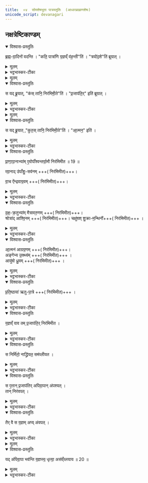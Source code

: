 ```yaml
---
title:  ०४  सोमशेषभूता पात्रस्तुतिः  (आध्वरब्राह्मणशेषः)
unicode_script: devanagari
---
```

## नक्षत्रेष्टिकाण्डम्‌
<details open><summary>विश्वास-प्रस्तुतिः</summary>

ब्र॒ह्म॒-वा॒दिनो॑ वदन्ति ।
"कति॒ पात्रा॑णि य॒ज्ञव्ँ व॑ह॒न्ती"ति॑ । "त्रयो॑द॒शे"ति॑ ब्रूयात् ।
</details>

<details><summary>मूलम्</summary>

ब्र॒ह्म॒-वा॒दिनो॑ वदन्ति ।
"कति॒ पात्रा॑णि य॒ज्ञव्ँ व॑ह॒न्ती"ति॑ । "त्रयो॑द॒शे"ति॑ ब्रूयात् ।
</details>

<details><summary>भट्टभास्कर-टीका</summary>

1 अथाध्वरब्राह्मणशेषः सोमार्षेयम् ॥ ब्रह्मवादिनो वदन्ति कति पात्रणीत्यादिरनुवाकः सोमार्षेयम् । कतीति संख्याप्रश्नः । कति पात्राणि यज्ञोपकरणानि यज्ञं वहन्ति निर्वर्तयन्ति ।
</details>


<details><summary>मूलम्</summary>

स यद्ब्रू॒यात् ।
कस्तानि॒ निर॑मिमी॒तेति॑ ।
</details>

<details open><summary>विश्वास-प्रस्तुतिः</summary>

स यद् ब्रू॒यात्, "क॑स् तानि॒ निर॑मिमी॒ते"ति॑ । "प्र॒जाप॑ति॒र्" इति॑ ब्रूयात् ।
</details>

<details><summary>मूलम्</summary>

स यद् ब्रू॒यात्, "क॑स् तानि॒ निर॑मिमी॒ते"ति॑ । "प्र॒जाप॑ति॒र्" इति॑ ब्रूयात् ।
</details>

<details><summary>भट्टभास्कर-टीका</summary>

स इति । स पर्यनुयोक्ता यदि ब्रूयात् यदि पुनरपि पृच्छेत् इति ।

क इति कर्तृप्रश्नः ।
</details>


<details><summary>मूलम्</summary>

स यद्ब्रू॒यात् ।
कुत॒स्तानि॒ निर॑मिमी॒तेति॑ ।
</details>

<details open><summary>विश्वास-प्रस्तुतिः</summary>

स यद् ब्रू॒यात् ,"कुत॒स् तानि॒ निर॑मिमी॒ते"ति॑ । "आ॒त्मन॒" इति॑ ।
</details>

<details><summary>मूलम्</summary>

स यद् ब्रू॒यात् ,"कुत॒स् तानि॒ निर॑मिमी॒ते"ति॑ । "आ॒त्मन॒" इति॑ ।
</details>

<details><summary>भट्टभास्कर-टीका</summary>

आत्मन इति । स्वस्मादित्यर्थः ॥
</details>

<details open><summary>विश्वास-प्रस्तुतिः</summary>

प्रा॒णा॒पा॒नाभ्या॑म् ए॒वोपाँ॑श्वन्तर्या॒मौ निर॑मिमीत ॥ 19 ॥  

व्या॒नाद् उ॑पाँशु॒-सव॑नम् +++( निर॑मिमीत)+++।  

वा॒च ऐ॑न्द्रवाय॒वम् +++( निर॑मिमीत)+++।   
</details>

<details><summary>मूलम्</summary>

प्रा॒णा॒पा॒नाभ्या॑म् ए॒वोपाँ॑श्वन्तर्या॒मौ निर॑मिमीत ॥ 19 ॥  

व्या॒नाद् उ॑पाँशु॒-सव॑नम् +++( निर॑मिमीत)+++।  

वा॒च ऐ॑न्द्रवाय॒वम् +++( निर॑मिमीत)+++।   
</details>

<details><summary>भट्टभास्कर-टीका</summary>

2 अथैकैकश्येन व्याचष्टे - प्राणापानाभ्यामिति ॥ प्राणादिभ्य उत्पन्नत्वात् गृहीतत्वात्तेभ्य एव साद्यन्ते 'एष ते योनिः प्राणाय त्वा’ इत्यादिना ।
</details>

<details open><summary>विश्वास-प्रस्तुतिः</summary>

द॒क्ष॒-क्र॒तुभ्या॑म् मैत्रावरु॒णम् +++( निर॑मिमीत)+++।   
श्रोत्रा॑द् आश्वि॒नम् +++( निर॑मिमीत)+++।
चक्षु॑षश् शु॒क्रा-म॒न्थिनौ॑+++( निर॑मिमीत)+++ ।   
</details>

<details><summary>मूलम्</summary>

द॒क्ष॒-क्र॒तुभ्या॑म् मैत्रावरु॒णम् +++( निर॑मिमीत)+++।   
श्रोत्रा॑द् आश्वि॒नम् +++( निर॑मिमीत)+++।
चक्षु॑षश् शु॒क्रा-म॒न्थिनौ॑+++( निर॑मिमीत)+++ ।   
</details>

<details><summary>भट्टभास्कर-टीका</summary>

दक्षक्रतू उत्साहसंकल्पौ ।
</details>

<details open><summary>विश्वास-प्रस्तुतिः</summary>

आ॒त्मन॑ आग्रय॒णम् +++( निर॑मिमीत)+++।   
अङ्गे॑भ्य उ॒क्थ्य॑म् +++( निर॑मिमीत)+++ ।   
आयु॑षो ध्रु॒वम् +++( निर॑मिमीत)+++ ।   
</details>

<details><summary>मूलम्</summary>

आ॒त्मन॑ आग्रय॒णम् +++( निर॑मिमीत)+++।   
अङ्गे॑भ्य उ॒क्थ्य॑म् +++( निर॑मिमीत)+++ ।   
आयु॑षो ध्रु॒वम् +++( निर॑मिमीत)+++ ।   
</details>

<details><summary>भट्टभास्कर-टीका</summary>

आत्मा देहः ।
</details>

<details open><summary>विश्वास-प्रस्तुतिः</summary>

प्र॒ति॒ष्ठाया॑ ऋतु-पा॒त्रे +++( निर॑मिमीत)+++ ।   
</details>

<details><summary>मूलम्</summary>

प्र॒ति॒ष्ठाया॑ ऋतु-पा॒त्रे +++( निर॑मिमीत)+++ ।   
</details>

<details><summary>भट्टभास्कर-टीका</summary>

प्रतिष्ठा पादौ ॥
</details>

<details open><summary>विश्वास-प्रस्तुतिः</summary>

य॒ज्ञव्ँ वाव तम् प्र॒जाप॑ति॒र् निर॑मिमीत ।  
</details>

<details><summary>मूलम्</summary>

य॒ज्ञव्ँ वाव तम् प्र॒जाप॑ति॒र् निर॑मिमीत ।  
</details>

<details><summary>भट्टभास्कर-टीका</summary>

यज्ञं वावेत्यादि ॥ यज्ञापेक्षमेकवचनं पुल्लिङ्गता च । तान्येतानि खलु पात्राणि प्रजापतिः पूर्वं यज्ञं निर्मितवान् ।
</details>

<details open><summary>विश्वास-प्रस्तुतिः</summary>

स निर्मि॑तो॒ नाद्ध्रि॑यत॒ सम॑व्लीयत ।   
</details>

<details><summary>मूलम्</summary>

स निर्मि॑तो॒ नाद्ध्रि॑यत॒ सम॑व्लीयत ।   
</details>

<details><summary>भट्टभास्कर-टीका</summary>

स तथा निर्मितो यज्ञो नाध्रियत नावतिष्ठत, अपि तु समव्लीयत व्यशीर्यत । व्ली विशरणे ।
</details>

<details open><summary>विश्वास-प्रस्तुतिः</summary>

स ए॒तान् प्र॒जाप॑तिर् अपिवा॒पान् अ॑पश्यत् ।    
तान् निर॑वपत् ।
</details>

<details><summary>मूलम्</summary>

स ए॒तान् प्र॒जाप॑तिर् अपिवा॒पान् अ॑पश्यत् ।    
तान् निर॑वपत् ।
</details>

<details><summary>भट्टभास्कर-टीका</summary>

स इत्यादि विशीर्णं यज्ञं पश्यन् स प्रजापतिरेतान् अपिवापान् प्रतिनिग्राह्यादीन् अपश्यत् निरवपत् । विशीर्णस्य यज्ञस्य अपिवपनं पुनरुत्पादनं येषु ते अपिवापाः । करणे घञ्, थाथादिना उत्तरपदान्तोदात्तत्वम् ।
</details>

<details open><summary>विश्वास-प्रस्तुतिः</summary>

तैर् वै स य॒ज्ञम् अप्य् अ॑वपत् ।  
</details>

<details><summary>मूलम्</summary>

तैर् वै स य॒ज्ञम् अप्य् अ॑वपत् ।  
</details>

<details><summary>भट्टभास्कर-टीका</summary>

स तैर्यज्ञमप्यवपत् पुनरुदपादयत् ।
</details>


<details><summary>मूलम्</summary>

यद॑पिवा॒पा भव॑न्ति ।
य॒ज्ञस्य॒ धृत्या॒ अस॑व्ँव्लयाय ॥ 20 ॥   
</details>

<details open><summary>विश्वास-प्रस्तुतिः</summary>

यद् अ॑पिवा॒पा भव॑न्ति य॒ज्ञस्य॒ धृत्या॒ अस॑व्ँव्लयाय ॥ 20 ॥  
</details>

<details><summary>मूलम्</summary>

यद् अ॑पिवा॒पा भव॑न्ति य॒ज्ञस्य॒ धृत्या॒ अस॑व्ँव्लयाय ॥ 20 ॥  
</details>

<details><summary>भट्टभास्कर-टीका</summary>

यदित्यादि । गतम् । असंव्लयः अविशरणम् ॥

इति पञ्चमे चतुर्थोऽनुवाकः ॥   

</details>

